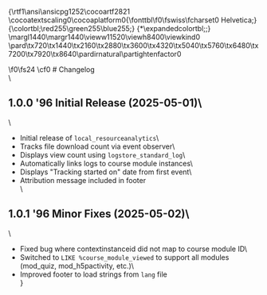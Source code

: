 {\rtf1\ansi\ansicpg1252\cocoartf2821
\cocoatextscaling0\cocoaplatform0{\fonttbl\f0\fswiss\fcharset0 Helvetica;}
{\colortbl;\red255\green255\blue255;}
{\*\expandedcolortbl;;}
\margl1440\margr1440\vieww11520\viewh8400\viewkind0
\pard\tx720\tx1440\tx2160\tx2880\tx3600\tx4320\tx5040\tx5760\tx6480\tx7200\tx7920\tx8640\pardirnatural\partightenfactor0

\f0\fs24 \cf0 # Changelog\
\
## 1.0.0 \'96 Initial Release (2025-05-01)\
\
- Initial release of `local_resourceanalytics`\
- Tracks file download count via event observer\
- Displays view count using `logstore_standard_log`\
- Automatically links logs to course module instances\
- Displays "Tracking started on" date from first event\
- Attribution message included in footer\
\
## 1.0.1 \'96 Minor Fixes (2025-05-02)\
\
- Fixed bug where contextinstanceid did not map to course module ID\
- Switched to `LIKE %course_module_viewed` to support all modules (mod_quiz, mod_h5pactivity, etc.)\
- Improved footer to load strings from `lang` file\
}